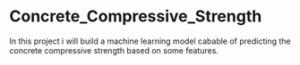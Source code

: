 # Concrete_Compressive_Strength
In this project i will build a machine learning model cabable of predicting the concrete compressive strength based on some features.
